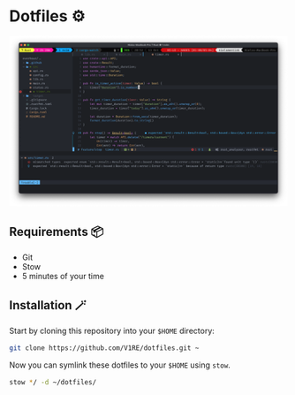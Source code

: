 # Dotfiles ⚙️

![Dotfiles in action](./dots.png)

## Requirements 📦
  - Git
  - Stow
  - 5 minutes of your time

## Installation 🪄

Start by cloning this repository into your `$HOME` directory:

```bash
git clone https://github.com/V1RE/dotfiles.git ~
```

Now you can symlink these dotfiles to your `$HOME` using `stow`.

```bash
stow */ -d ~/dotfiles/
```
